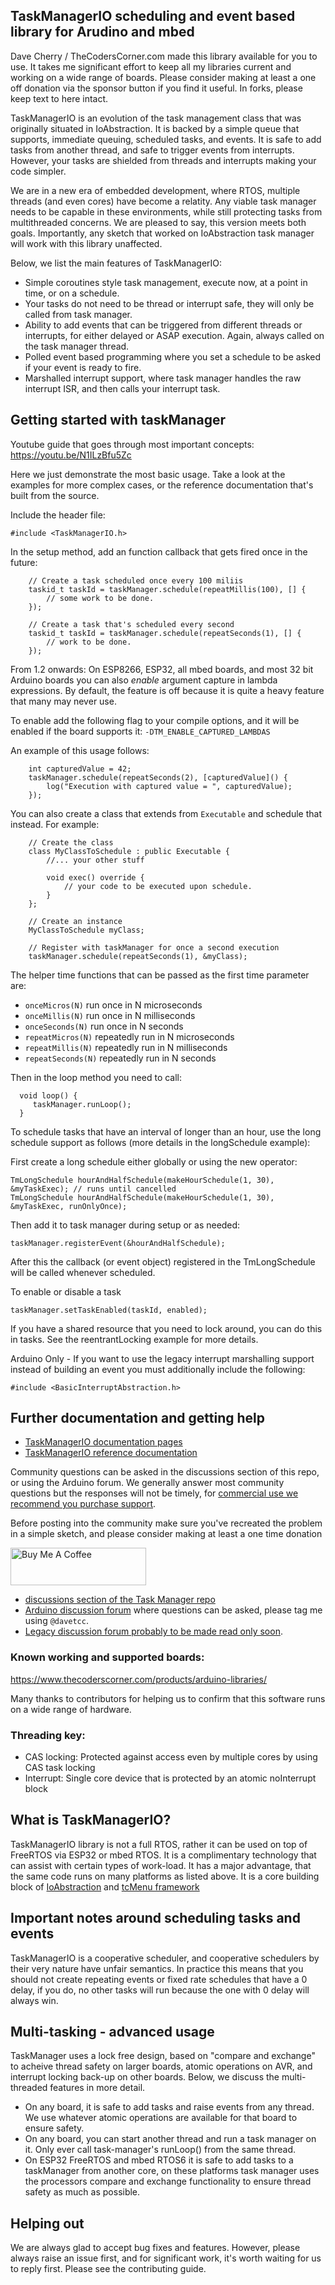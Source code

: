 ## TaskManagerIO scheduling and event based library for Arudino and mbed

Dave Cherry / TheCodersCorner.com made this library available for you to use. It takes me significant effort to keep all my libraries current and working on a wide range of boards. Please consider making at least a one off donation via the sponsor button if you find it useful. In forks, please keep text to here intact.

TaskManagerIO is an evolution of the task management class that was originally situated in IoAbstraction. It is backed by a simple queue that supports, immediate queuing, scheduled tasks, and events. It is safe to add tasks from another thread, and safe to trigger events from interrupts. However, your tasks are shielded from threads and interrupts making your code simpler.

We are in a new era of embedded development, where RTOS, multiple threads (and even cores) have become a relatity. Any viable task manager needs to be capable in these environments, while still protecting tasks from multithreaded concerns. We are pleased to say, this version meets both goals. Importantly, any sketch that worked on IoAbstraction task manager will work with this library unaffected. 

Below, we list the main features of TaskManagerIO:

* Simple coroutines style task management, execute now, at a point in time, or on a schedule.
* Your tasks do not need to be thread or interrupt safe, they will only be called from task manager.
* Ability to add events that can be triggered from different threads or interrupts, for either delayed or ASAP execution. Again, always called on the task manager thread.
* Polled event based programming where you set a schedule to be asked if your event is ready to fire.
* Marshalled interrupt support, where task manager handles the raw interrupt ISR, and then calls your interrupt task.

## Getting started with taskManager

Youtube guide that goes through most important concepts: https://youtu.be/N1ILzBfu5Zc

Here we just demonstrate the most basic usage. Take a look at the examples for more complex cases, or the reference documentation that's built from the source.

Include the header file:

```
#include <TaskManagerIO.h>
```

In the setup method, add an function callback that gets fired once in the future:

```
	// Create a task scheduled once every 100 miliis
	taskid_t taskId = taskManager.schedule(repeatMillis(100), [] {
		// some work to be done.
	});
	
	// Create a task that's scheduled every second
	taskid_t taskId = taskManager.schedule(repeatSeconds(1), [] {
		// work to be done.
	});
```

From 1.2 onwards: On ESP8266, ESP32, all mbed boards, and most 32 bit Arduino boards you can also *enable* argument capture in lambda expressions. By default, the feature is off because it is quite a heavy feature that many may never use.

To enable add the following flag to your compile options, and it will be enabled if the board supports it: `-DTM_ENABLE_CAPTURED_LAMBDAS`

An example of this usage follows:

```
    int capturedValue = 42;
    taskManager.schedule(repeatSeconds(2), [capturedValue]() {
        log("Execution with captured value = ", capturedValue);
    });

```

You can also create a class that extends from `Executable` and schedule that instead. For example:

```
    // Create the class
    class MyClassToSchedule : public Executable {
        //... your other stuff

        void exec() override {
            // your code to be executed upon schedule.
        }
    };
    
    // Create an instance
    MyClassToSchedule myClass;
    
    // Register with taskManager for once a second execution
    taskManager.schedule(repeatSeconds(1), &myClass);
```

The helper time functions that can be passed as the first time parameter are:

* `onceMicros(N)` run once in N microseconds
* `onceMillis(N)` run once in N milliseconds
* `onceSeconds(N)` run once in N seconds
* `repeatMicros(N)` repeatedly run in N microseconds
* `repeatMillis(N)` repeatedly run in N milliseconds
* `repeatSeconds(N)` repeatedly run in N seconds

Then in the loop method you need to call: 

```
  void loop() {
  	 taskManager.runLoop();
  }
```

To schedule tasks that have an interval of longer than an hour, use the long schedule support as follows (more details in the longSchedule example):

First create a long schedule either globally or using the new operator:

    TmLongSchedule hourAndHalfSchedule(makeHourSchedule(1, 30), &myTaskExec); // runs until cancelled
    TmLongSchedule hourAndHalfSchedule(makeHourSchedule(1, 30), &myTaskExec, runOnlyOnce);

Then add it to task manager during setup or as needed:

    taskManager.registerEvent(&hourAndHalfSchedule);
    
After this the callback (or event object) registered in the TmLongSchedule will be called whenever scheduled. 

To enable or disable a task

	taskManager.setTaskEnabled(taskId, enabled);

If you have a shared resource that you need to lock around, you can do this in tasks. See the reentrantLocking example for more details.

Arduino Only - If you want to use the legacy interrupt marshalling support instead of building an event you must additionally include the following:

	#include <BasicInterruptAbstraction.h>


## Further documentation and getting help

* [TaskManagerIO documentation pages](https://www.thecoderscorner.com/products/arduino-libraries/taskmanager-io/)
* [TaskManagerIO reference documentation](https://www.thecoderscorner.com/ref-docs/taskmanagerio/html)

Community questions can be asked in the discussions section of this repo, or using the Arduino forum. We generally answer most community questions but the responses will not be timely, for [commercial use we recommend you purchase support](https://www.thecoderscorner.com/support-services/training-support/).

Before posting into the community make sure you've recreated the problem in a simple sketch, and please consider making at least a one time donation

<a href="https://www.buymeacoffee.com/davetcc" target="_blank"><img src="https://cdn.buymeacoffee.com/buttons/v2/default-blue.png" alt="Buy Me A Coffee" style="height: 60px !important;width: 217px !important;" ></a>

* [discussions section of the Task Manager repo](https://github.com/davetcc/TaskManagerIO/discussions)
* [Arduino discussion forum](https://forum.arduino.cc/) where questions can be asked, please tag me using `@davetcc`.
* [Legacy discussion forum probably to be made read only soon](https://www.thecoderscorner.com/jforum/).


### Known working and supported boards:

https://www.thecoderscorner.com/products/arduino-libraries/

Many thanks to contributors for helping us to confirm that this software runs on a wide range of hardware.

### Threading key:

* CAS locking: Protected against access even by multiple cores by using CAS task locking
* Interrupt: Single core device that is protected by an atomic noInterrupt block

## What is TaskManagerIO?

TaskManagerIO library is not a full RTOS, rather it can be used on top of FreeRTOS via ESP32 or mbed RTOS. It is a complimentary technology that can assist with certain types of work-load. It has a major advantage, that the same code runs on many platforms as listed above. It is a core building block of [IoAbstraction](https://github.com/davetcc/IoAbstraction) and [tcMenu framework](https://github.com/davetcc/IoAbstraction)

## Important notes around scheduling tasks and events

TaskManagerIO is a cooperative scheduler, and cooperative schedulers by their very nature have unfair semantics. In practice this means that you should not create repeating events or fixed rate schedules that have a 0 delay, if you do, no other tasks will run because the one with 0 delay will always win.  

## Multi-tasking - advanced usage

TaskManager uses a lock free design, based on "compare and exchange" to acheive thread safety on larger boards, atomic operations on AVR, and interrupt locking back-up on other boards. Below, we discuss the multi-threaded features in more detail.

* On any board, it is safe to add tasks and raise events from any thread. We use whatever atomic operations are available for that board to ensure safety.
* On any board, you can start another thread and run a task manager on it. Only ever call task-manager's runLoop() from the same thread.
* On ESP32 FreeRTOS and mbed RTOS6 it is safe to add tasks to a taskManager from another core, on these platforms task manager uses the processors compare and exchange functionality to ensure thread safety as much as possible.

## Helping out

We are always glad to accept bug fixes and features. However, please always raise an issue first, and for significant work, it's worth waiting for us to reply first. Please see the contributing guide.
